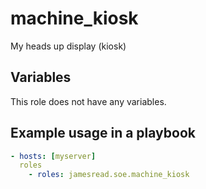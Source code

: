 # machine_kiosk

My heads up display (kiosk)
## Variables
This role does not have any variables.


## Example usage in a playbook

```yaml
- hosts: [myserver]
  roles
    - roles: jamesread.soe.machine_kiosk
```
